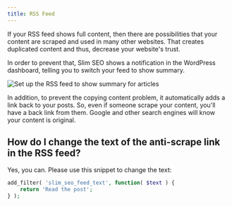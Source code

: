 ```yaml
---
title: RSS Feed
---
```


If your RSS feed shows full content, then there are possibilities that your content are scraped and used in many other websites. That creates duplicated content and thus, decrease your website's trust.

In order to prevent that, Slim SEO shows a notification in the WordPress dashboard, telling you to switch your feed to show summary.

![Set up the RSS feed to show summary for articles](https://i.imgur.com/S5LojxE.png)

In addition, to prevent the copying content problem, it automatically adds a link back to your posts. So, even if someone scrape your content, you'll have a back link from them. Google and other search engines will know your content is original.

## How do I change the text of the anti-scrape link in the RSS feed?

Yes, you can. Please use this snippet to change the text:

```php
add_filter( 'slim_seo_feed_text', function( $text ) {
	return 'Read the post';
} );
```
